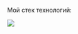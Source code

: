 Мой стек технологий:

<img src="https://img.shields.io/badge/Python-52B69A?style=for-the-badge&logo=Python&logoColor=7209b7"/>

<!---
alwaysseen01/alwaysseen01 is a ✨ special ✨ repository because its `README.md` (this file) appears on your GitHub profile.
You can click the Preview link to take a look at your changes.
--->
